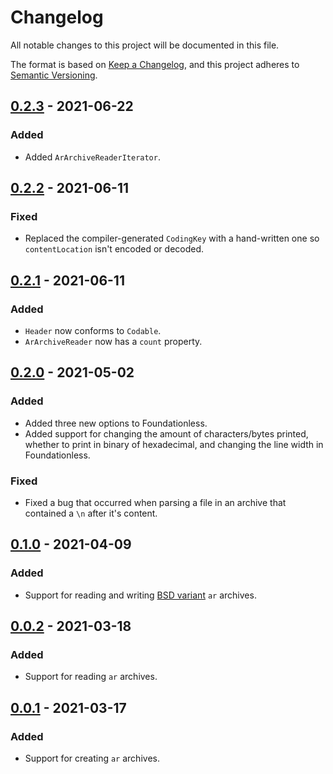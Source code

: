 # Changelog

All notable changes to this project will be documented in this file.

The format is based on [Keep a Changelog](https://keepachangelog.com/en/1.0.0/),
and this project adheres to [Semantic Versioning](https://semver.org/spec/v2.0.0.html).

## [0.2.3](https://github.com/LebJe/ArArchiveKit/releases/tag/0.2.3) - 2021-06-22

### Added

-   Added `ArArchiveReaderIterator`.

## [0.2.2](https://github.com/LebJe/ArArchiveKit/releases/tag/0.2.2) - 2021-06-11

### Fixed

-   Replaced the compiler-generated `CodingKey` with a hand-written one so `contentLocation` isn't encoded or decoded.

## [0.2.1](https://github.com/LebJe/ArArchiveKit/releases/tag/0.2.1) - 2021-06-11

### Added

-   `Header` now conforms to `Codable`.
-   `ArArchiveReader` now has a `count` property.

## [0.2.0](https://github.com/LebJe/ArArchiveKit/releases/tag/0.2.0) - 2021-05-02

### Added

-   Added three new options to Foundationless.
-   Added support for changing the amount of characters/bytes printed, whether to print in binary of hexadecimal, and changing the line width in Foundationless.

### Fixed

-   Fixed a bug that occurred when parsing a file in an archive that contained a `\n` after it's content.

## [0.1.0](https://github.com/LebJe/ArArchiveKit/releases/tag/0.1.0) - 2021-04-09

### Added

-   Support for reading and writing [BSD variant](https://www.freebsd.org/cgi/man.cgi?query=ar&sektion=5) `ar` archives.

## [0.0.2](https://github.com/LebJe/ArArchiveKit/releases/tag/0.0.2) - 2021-03-18

### Added

-   Support for reading `ar` archives.

## [0.0.1](https://github.com/LebJe/ArArchiveKit/releases/tag/0.0.1) - 2021-03-17

### Added

-   Support for creating `ar` archives.
